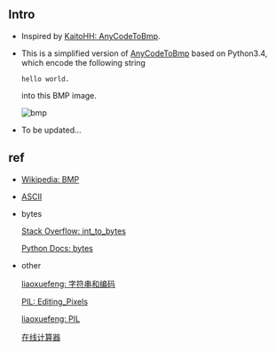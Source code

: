 ##  Intro

*   Inspired by [KaitoHH: AnyCodeToBmp](https://github.com/KaitoHH/AnyCodeToBmp).

*   This is a simplified version of [AnyCodeToBmp](https://github.com/KaitoHH/AnyCodeToBmp) based on Python3.4, which encode the following string

    ```
    hello world.    
    ```
    
    into this BMP image.
    
    ![bmp](https://github.com/jJayyyyyyy/cs/raw/master/just%20for%20fun/string_to_bmp/test.bmp)

*   To be updated...

##  ref

*   [Wikipedia: BMP](https://en.wikipedia.org/wiki/BMP_file_format)

*   [ASCII](http://www.96yx.com/tool/ASC2.htm)

*   bytes

    [Stack Overflow: int_to_bytes](http://stackoverflow.com/questions/21017698/converting-int-to-bytes-in-python-3)

    [Python Docs: bytes](https://docs.python.org/3/library/functions.html#bytes)

*   other

    [liaoxuefeng: 字符串和编码](http://www.liaoxuefeng.com/wiki/0014316089557264a6b348958f449949df42a6d3a2e542c000/001431918785710e86a1a120ce04925bae155012c7fc71e000)

    [PIL: Editing_Pixels](https://en.wikibooks.org/wiki/Python_Imaging_Library/Editing_Pixels)
    
    [liaoxuefeng: PIL](http://www.liaoxuefeng.com/wiki/0014316089557264a6b348958f449949df42a6d3a2e542c000/0014320027235877860c87af5544f25a8deeb55141d60c5000#0)

    [在线计算器](http://www.zxjsq.net/)